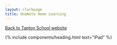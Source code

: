 ```yaml
---
layout: clarkpage
title: OneNote Home Learning
---
```


[Back to Tapton School website](https://taptonschool.co.uk)

{% include components/heading.html text="iPad" %}